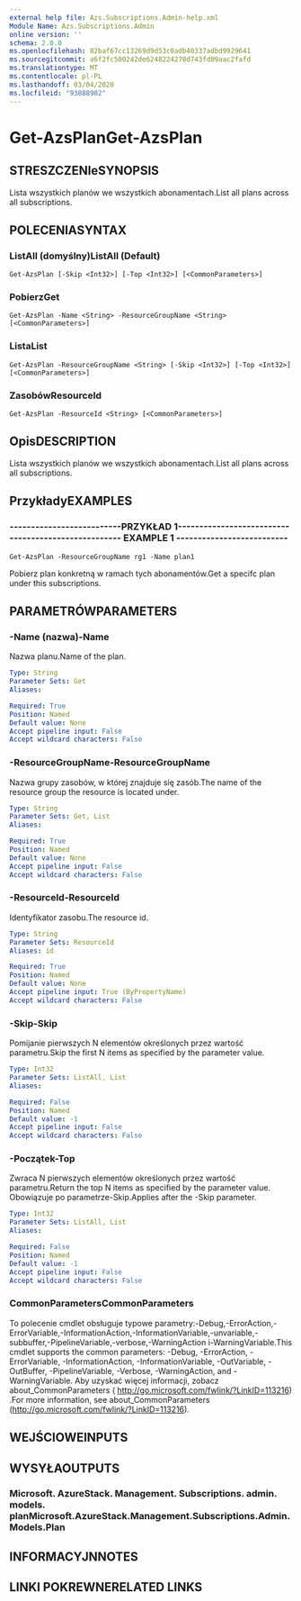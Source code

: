 ```yaml
---
external help file: Azs.Subscriptions.Admin-help.xml
Module Name: Azs.Subscriptions.Admin
online version: ''
schema: 2.0.0
ms.openlocfilehash: 02baf67cc13269d9d53c0adb40337adbd9929641
ms.sourcegitcommit: a6f2fc500242de6248224278d743fd09aac2fafd
ms.translationtype: MT
ms.contentlocale: pl-PL
ms.lasthandoff: 03/04/2020
ms.locfileid: "93888902"
---
```

# <span data-ttu-id="401c8-101">Get-AzsPlan</span><span class="sxs-lookup"><span data-stu-id="401c8-101">Get-AzsPlan</span></span>

## <span data-ttu-id="401c8-102">STRESZCZENIe</span><span class="sxs-lookup"><span data-stu-id="401c8-102">SYNOPSIS</span></span>
<span data-ttu-id="401c8-103">Lista wszystkich planów we wszystkich abonamentach.</span><span class="sxs-lookup"><span data-stu-id="401c8-103">List all plans across all subscriptions.</span></span>

## <span data-ttu-id="401c8-104">POLECENIA</span><span class="sxs-lookup"><span data-stu-id="401c8-104">SYNTAX</span></span>

### <span data-ttu-id="401c8-105">ListAll (domyślny)</span><span class="sxs-lookup"><span data-stu-id="401c8-105">ListAll (Default)</span></span>
```
Get-AzsPlan [-Skip <Int32>] [-Top <Int32>] [<CommonParameters>]
```

### <span data-ttu-id="401c8-106">Pobierz</span><span class="sxs-lookup"><span data-stu-id="401c8-106">Get</span></span>
```
Get-AzsPlan -Name <String> -ResourceGroupName <String> [<CommonParameters>]
```

### <span data-ttu-id="401c8-107">Lista</span><span class="sxs-lookup"><span data-stu-id="401c8-107">List</span></span>
```
Get-AzsPlan -ResourceGroupName <String> [-Skip <Int32>] [-Top <Int32>] [<CommonParameters>]
```

### <span data-ttu-id="401c8-108">Zasobów</span><span class="sxs-lookup"><span data-stu-id="401c8-108">ResourceId</span></span>
```
Get-AzsPlan -ResourceId <String> [<CommonParameters>]
```

## <span data-ttu-id="401c8-109">Opis</span><span class="sxs-lookup"><span data-stu-id="401c8-109">DESCRIPTION</span></span>
<span data-ttu-id="401c8-110">Lista wszystkich planów we wszystkich abonamentach.</span><span class="sxs-lookup"><span data-stu-id="401c8-110">List all plans across all subscriptions.</span></span>

## <span data-ttu-id="401c8-111">Przykłady</span><span class="sxs-lookup"><span data-stu-id="401c8-111">EXAMPLES</span></span>

### <span data-ttu-id="401c8-112">--------------------------PRZYKŁAD 1--------------------------</span><span class="sxs-lookup"><span data-stu-id="401c8-112">-------------------------- EXAMPLE 1 --------------------------</span></span>
```
Get-AzsPlan -ResourceGroupName rg1 -Name plan1
```

<span data-ttu-id="401c8-113">Pobierz plan konkretną w ramach tych abonamentów.</span><span class="sxs-lookup"><span data-stu-id="401c8-113">Get a specifc plan under this subscriptions.</span></span>

## <span data-ttu-id="401c8-114">PARAMETRÓW</span><span class="sxs-lookup"><span data-stu-id="401c8-114">PARAMETERS</span></span>

### <span data-ttu-id="401c8-115">-Name (nazwa)</span><span class="sxs-lookup"><span data-stu-id="401c8-115">-Name</span></span>
<span data-ttu-id="401c8-116">Nazwa planu.</span><span class="sxs-lookup"><span data-stu-id="401c8-116">Name of the plan.</span></span>

```yaml
Type: String
Parameter Sets: Get
Aliases: 

Required: True
Position: Named
Default value: None
Accept pipeline input: False
Accept wildcard characters: False
```

### <span data-ttu-id="401c8-117">-ResourceGroupName</span><span class="sxs-lookup"><span data-stu-id="401c8-117">-ResourceGroupName</span></span>
<span data-ttu-id="401c8-118">Nazwa grupy zasobów, w której znajduje się zasób.</span><span class="sxs-lookup"><span data-stu-id="401c8-118">The name of the resource group the resource is located under.</span></span>

```yaml
Type: String
Parameter Sets: Get, List
Aliases: 

Required: True
Position: Named
Default value: None
Accept pipeline input: False
Accept wildcard characters: False
```

### <span data-ttu-id="401c8-119">-ResourceId</span><span class="sxs-lookup"><span data-stu-id="401c8-119">-ResourceId</span></span>
<span data-ttu-id="401c8-120">Identyfikator zasobu.</span><span class="sxs-lookup"><span data-stu-id="401c8-120">The resource id.</span></span>

```yaml
Type: String
Parameter Sets: ResourceId
Aliases: id

Required: True
Position: Named
Default value: None
Accept pipeline input: True (ByPropertyName)
Accept wildcard characters: False
```

### <span data-ttu-id="401c8-121">-Skip</span><span class="sxs-lookup"><span data-stu-id="401c8-121">-Skip</span></span>
<span data-ttu-id="401c8-122">Pomijanie pierwszych N elementów określonych przez wartość parametru.</span><span class="sxs-lookup"><span data-stu-id="401c8-122">Skip the first N items as specified by the parameter value.</span></span>

```yaml
Type: Int32
Parameter Sets: ListAll, List
Aliases: 

Required: False
Position: Named
Default value: -1
Accept pipeline input: False
Accept wildcard characters: False
```

### <span data-ttu-id="401c8-123">-Początek</span><span class="sxs-lookup"><span data-stu-id="401c8-123">-Top</span></span>
<span data-ttu-id="401c8-124">Zwraca N pierwszych elementów określonych przez wartość parametru.</span><span class="sxs-lookup"><span data-stu-id="401c8-124">Return the top N items as specified by the parameter value.</span></span>
<span data-ttu-id="401c8-125">Obowiązuje po parametrze-Skip.</span><span class="sxs-lookup"><span data-stu-id="401c8-125">Applies after the -Skip parameter.</span></span>

```yaml
Type: Int32
Parameter Sets: ListAll, List
Aliases: 

Required: False
Position: Named
Default value: -1
Accept pipeline input: False
Accept wildcard characters: False
```

### <span data-ttu-id="401c8-126">CommonParameters</span><span class="sxs-lookup"><span data-stu-id="401c8-126">CommonParameters</span></span>
<span data-ttu-id="401c8-127">To polecenie cmdlet obsługuje typowe parametry:-Debug,-ErrorAction,-ErrorVariable,-InformationAction,-InformationVariable,-unvariable,-subbuffer,-PipelineVariable,-verbose,-WarningAction i-WarningVariable.</span><span class="sxs-lookup"><span data-stu-id="401c8-127">This cmdlet supports the common parameters: -Debug, -ErrorAction, -ErrorVariable, -InformationAction, -InformationVariable, -OutVariable, -OutBuffer, -PipelineVariable, -Verbose, -WarningAction, and -WarningVariable.</span></span> <span data-ttu-id="401c8-128">Aby uzyskać więcej informacji, zobacz about_CommonParameters ( http://go.microsoft.com/fwlink/?LinkID=113216) .</span><span class="sxs-lookup"><span data-stu-id="401c8-128">For more information, see about_CommonParameters (http://go.microsoft.com/fwlink/?LinkID=113216).</span></span>

## <span data-ttu-id="401c8-129">WEJŚCIOWE</span><span class="sxs-lookup"><span data-stu-id="401c8-129">INPUTS</span></span>

## <span data-ttu-id="401c8-130">WYSYŁA</span><span class="sxs-lookup"><span data-stu-id="401c8-130">OUTPUTS</span></span>

### <span data-ttu-id="401c8-131">Microsoft. AzureStack. Management. Subscriptions. admin. models. plan</span><span class="sxs-lookup"><span data-stu-id="401c8-131">Microsoft.AzureStack.Management.Subscriptions.Admin.Models.Plan</span></span>

## <span data-ttu-id="401c8-132">INFORMACYJN</span><span class="sxs-lookup"><span data-stu-id="401c8-132">NOTES</span></span>

## <span data-ttu-id="401c8-133">LINKI POKREWNE</span><span class="sxs-lookup"><span data-stu-id="401c8-133">RELATED LINKS</span></span>

